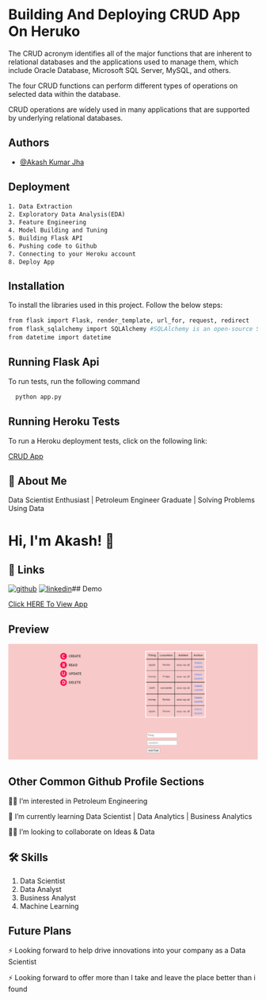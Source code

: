
# **Building And Deploying CRUD App On Heruko**

The CRUD acronym identifies all of the major functions that are inherent to relational databases and the applications used to manage them, which include Oracle Database, Microsoft SQL Server, MySQL, and others.

The four CRUD functions can perform different types of operations on selected data within the database.

CRUD operations are widely used in many applications that are supported by underlying relational databases.
## Authors

- [@Akash Kumar Jha](https://github.com/Akash1070)


## Deployment

    1. Data Extraction
    2. Exploratory Data Analysis(EDA)
    3. Feature Engineering
    4. Model Building and Tuning
    5. Building Flask API
    6. Pushing code to Github
    7. Connecting to your Heroku account 
    8. Deploy App


## Installation

To install the libraries used in this project. Follow the 
below steps:

```bash
from flask import Flask, render_template, url_for, request, redirect
from flask_sqlalchemy import SQLAlchemy #SQLAlchemy is an open-source SQL toolkit and object-relational mapper for the Python programming language released under the MIT License
from datetime import datetime

```
    
## Running Flask Api

To run tests, run the following command

```bash
  python app.py
```

## Running Heroku Tests

To run a Heroku deployment tests, click on the following link:

[CRUD App](https://crud-app-thing-finder.herokuapp.com/)
## 🚀 About Me

Data Scientist Enthusiast | Petroleum Engineer Graduate | Solving Problems Using Data 


# Hi, I'm Akash! 👋


## 🔗 Links
[![github](https://img.shields.io/badge/github-000?style=for-the-badge&logo=ko-fi&logoColor=white)](https://github.com/Akash1070)
[![linkedin](https://img.shields.io/badge/linkedin-0A66C2?style=for-the-badge&logo=linkedin&logoColor=white)](https://www.linkedin.com/in/akashkumar107/)## Demo

[Click HERE To View App](https://crud-app-thing-finder.herokuapp.com/)

## Preview
![Click HERE To View](https://github.com/Akash1070/CRUD-App---Thing-Finder/blob/main/Preview.png)
## Other Common Github Profile Sections
👩‍💻 I’m interested in Petroleum Engineering

🧠 I’m currently learning Data Scientist | Data Analytics | Business Analytics

👯‍♀️ I’m looking to collaborate on Ideas & Data




## 🛠 Skills
1. Data Scientist
2. Data Analyst
3. Business Analyst
4. Machine Learning 


## Future Plans 

⚡️ Looking forward to help drive innovations into your company as a Data Scientist

⚡️ Looking forward to offer more than I take and leave the place better than i found